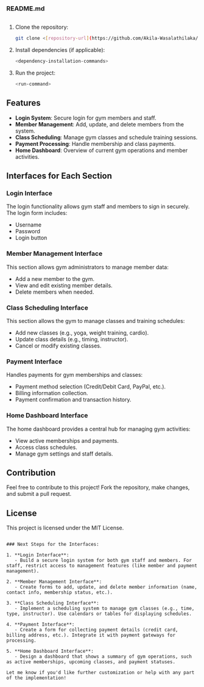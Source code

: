 ### README.md

```markdown
```

1. Clone the repository:
   ```bash
   git clone <[repository-url](https://github.com/Akila-Wasalathilaka/Gym-Management-System-2024.git)>
   ```

2. Install dependencies (if applicable):
   ```bash
   <dependency-installation-commands>
   ```

3. Run the project:
   ```bash
   <run-command>
   ```

## Features

- **Login System**: Secure login for gym members and staff.
- **Member Management**: Add, update, and delete members from the system.
- **Class Scheduling**: Manage gym classes and schedule training sessions.
- **Payment Processing**: Handle membership and class payments.
- **Home Dashboard**: Overview of current gym operations and member activities.

## Interfaces for Each Section

### Login Interface

The login functionality allows gym staff and members to sign in securely. The login form includes:
- Username
- Password
- Login button

### Member Management Interface

This section allows gym administrators to manage member data:
- Add a new member to the gym.
- View and edit existing member details.
- Delete members when needed.

### Class Scheduling Interface

This section allows the gym to manage classes and training schedules:
- Add new classes (e.g., yoga, weight training, cardio).
- Update class details (e.g., timing, instructor).
- Cancel or modify existing classes.

### Payment Interface

Handles payments for gym memberships and classes:
- Payment method selection (Credit/Debit Card, PayPal, etc.).
- Billing information collection.
- Payment confirmation and transaction history.

### Home Dashboard Interface

The home dashboard provides a central hub for managing gym activities:
- View active memberships and payments.
- Access class schedules.
- Manage gym settings and staff details.

## Contribution

Feel free to contribute to this project! Fork the repository, make changes, and submit a pull request.

## License

This project is licensed under the MIT License.
```

### Next Steps for the Interfaces:

1. **Login Interface**:
   - Build a secure login system for both gym staff and members. For staff, restrict access to management features (like member and payment management).
   
2. **Member Management Interface**:
   - Create forms to add, update, and delete member information (name, contact info, membership status, etc.).

3. **Class Scheduling Interface**:
   - Implement a scheduling system to manage gym classes (e.g., time, type, instructor). Use calendars or tables for displaying schedules.

4. **Payment Interface**:
   - Create a form for collecting payment details (credit card, billing address, etc.). Integrate it with payment gateways for processing.

5. **Home Dashboard Interface**:
   - Design a dashboard that shows a summary of gym operations, such as active memberships, upcoming classes, and payment statuses.

Let me know if you'd like further customization or help with any part of the implementation!

